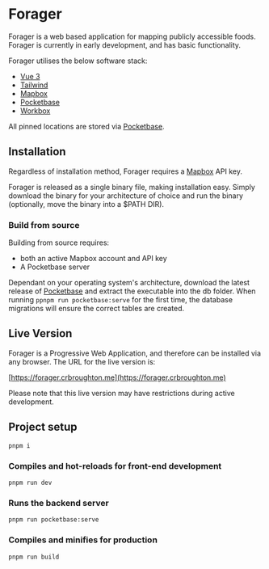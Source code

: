 # Forager

Forager is a web based application for mapping publicly accessible foods. Forager is currently in early development, and has basic functionality.

Forager utilises the below software stack:

- [Vue 3](https://v3.vuejs.org/)
- [Tailwind](https://tailwindcss.com/)
- [Mapbox](https://www.mapbox.com/)
- [Pocketbase](https://github.com/pocketbase/pocketbase)
- [Workbox](https://developers.google.com/web/tools/workbox)

All pinned locations are stored via [Pocketbase](https://github.com/pocketbase/pocketbase).


## Installation

Regardless of installation method, Forager requires a [Mapbox](https://www.mapbox.com/) API key.

Forager is released as a single binary file, making installation easy. Simply
download the binary for your architecture of choice and run the binary
(optionally, move the binary into a $PATH DIR). 

### Build from source

Building from source requires:

- both an active Mapbox account and API key
- A Pocketbase server

Dependant on your operating system's architecture, download the latest release of
[Pocketbase](https://github.com/pocketbase/pocketbase) and extract the executable
into the db folder. When running `ppnpm run pocketbase:serve` for the first time,
the database migrations will ensure the correct tables are created.

## Live Version

Forager is a Progressive Web Application, and therefore can be installed via any browser. The URL for the live version is:

[https://forager.crbroughton.me](https://forager.crbroughton.me)

Please note that this live version may have restrictions during active development.

## Project setup
```
pnpm i
```

### Compiles and hot-reloads for front-end development
```
pnpm run dev
```

### Runs the backend server
```
pnpm run pocketbase:serve
```

### Compiles and minifies for production
```
pnpm run build
```